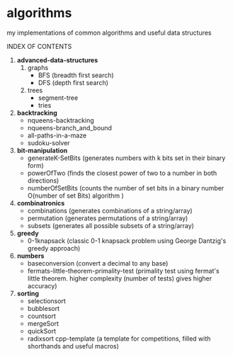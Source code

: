 # algorithms
my implementations of common algorithms and useful data structures


INDEX OF CONTENTS
  1. **advanced-data-structures**
      1. graphs
          * BFS (breadth first search)
          * DFS (depth first search)
      2. trees
          * segment-tree
          * tries
  2. **backtracking**
      * nqueens-backtracking
      * nqueens-branch_and_bound
      * all-paths-in-a-maze
      * sudoku-solver
  3. **bit-manipulation**
      * generateK-SetBits (generates numbers with k bits set in their binary form)
      * powerOfTwo (finds the closest power of two to a number in both directions)
      * numberOfSetBits (counts the number of set bits in a binary number O(number of set Bits) algorithm )
  4. **combinatronics**
      * combinations (generates combinations of a string/array)
      * permutation (generates permutations of a string/array)
      * subsets (generates all possible subsets of a string/array)
  5. **greedy**
      * 0-1knapsack (classic 0-1 knapsack problem using George Dantzig's greedy approach)
  6. **numbers**
      * baseconversion (convert a decimal to any base)
      * fermats-little-theorem-primality-test (primality test using fermat's little theorem. higher complexity (number of tests) gives higher accuracy)
  7. **sorting**
      * selectionsort
      * bubblesort
      * countsort
      * mergeSort
      * quickSort
      * radixsort
  cpp-template (a template for competitions, filled with shorthands and useful macros)